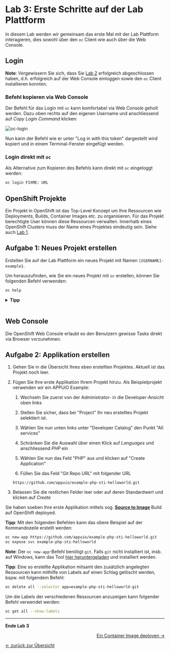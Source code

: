 # Lab 3: Erste Schritte auf der Lab Plattform

In diesem Lab werden wir gemeinsam das erste Mal mit der Lab Plattform interagieren, dies sowohl über den `oc` Client wie auch über die Web Console.


## Login

__Note__:
Vergewissern Sie sich, dass Sie [Lab 2](02_cli.md) erfolgreich abgeschlossen haben, d.h. erfolgreich auf der Web Console einloggen sowie den `oc` Client installieren konnten.

### Befehl kopieren via Web Console

Der Befehl für das Login mit `oc` kann komfortabel via Web Console geholt werden.
Dazu oben rechts auf den eigenen Username und anschliessend auf _Copy Login Command_ klicken:

![oc-login](../images/lab_03_login.png)

Nun kann der Befehl wie er unter "Log in with this token" dargestellt wird kopiert und in einem Terminal-Fenster eingefügt werden.

### Login direkt mit `oc`

Als Alternative zum Kopieren des Befehls kann direkt mit `oc` eingeloggt werden:

```bash
oc login FIXME: URL
```


## OpenShift Projekte

Ein Projekt in OpenShift ist das Top-Level Konzept um Ihre Ressourcen wie Deployments, Builds, Container Images etc. zu organisieren.
Für das Projekt berechtigte User können diese Ressourcen verwalten.
Innerhalb eines OpenShift Clusters muss der Name eines Projektes eindeutig sein.
Siehe auch [Lab 1](01_quicktour.md).


## Aufgabe 1: Neues Projekt erstellen

Erstellen Sie auf der Lab Plattform ein neues Projekt mit Namen `[USERNAME]-example1`.

Um herauszufinden, wie Sie ein neues Projekt mit `oc` erstellen, können Sie folgenden Befehl verwenden:

```bash
oc help
```

<details><summary><b>Tipp</b></summary>oc new-project [USERNAME]-example1</details><br/>


## Web Console

Die OpenShift Web Console erlaubt es den Benutzern gewisse Tasks direkt via Browser vorzunehmen.


## Aufgabe 2: Applikation erstellen

1. Gehen Sie in die Übersicht Ihres eben erstellten Projektes. Aktuell ist das Projekt noch leer.

1. Fügen Sie Ihre erste Applikation Ihrem Projekt hinzu. Als Beispielprojekt verwenden wir ein APPUiO Example:

   1. Wechseln Sie zuerst von der Administrator- in die Developer-Ansicht oben links

   1. Stellen Sie sicher, dass bei "Project" Ihr neu erstelltes Projekt selektiert ist.

   1. Wählen Sie nun unten links unter "Developer Catalog" den Punkt "All services"

   1. Schränken Sie die Auswahl über einen Klick auf _Languages_ und anschliessend _PHP_ ein

   1. Wählen Sie nun das Feld "PHP" aus und klicken auf "Create Application"

   1. Füllen Sie das Feld "Git Repo URL" mit folgender URL

   ```
   https://github.com/appuio/example-php-sti-helloworld.git
   ```

1. Belassen Sie die restlichen Felder leer oder auf deren Standardwert und klicken auf _Create_

Sie haben soeben Ihre erste Applikation mittels sog. __[Source to Image](https://docs.openshift.com/container-platform/latest/cicd/builds/build-strategies.html#builds-strategy-s2i-build_build-strategies)__ Build auf OpenShift deployed.

__Tipp__:
Mit den folgenden Befehlen kann das obere Beispiel auf der Kommandozeile erstellt werden:

```bash
oc new-app https://github.com/appuio/example-php-sti-helloworld.git
oc expose svc example-php-sti-helloworld
```

__Note__:
Der `oc new-app`-Befehl benötigt `git`.
Falls `git` nicht installiert ist, insb. auf Windows, kann das Tool [hier heruntergeladen](https://git-scm.com/download/win) und installiert werden.

__Tipp__:
Eine so erstellte Applikation mitsamt den zusätzlich angelegten Ressourcen kann mithilfe von Labels auf einen Schlag gelöscht werden, bspw. mit folgendem Befehl:

```bash
oc delete all --selector app=example-php-sti-helloworld-git
```

Um die Labels der verschiedenen Ressourcen anzuzeigen kann folgender Befehl verwendet werden:

```bash
oc get all --show-labels
```

---

__Ende Lab 3__

<p width="100px" align="right"><a href="04_deploy_dockerimage.md">Ein Container Image deployen →</a></p>

[← zurück zur Übersicht](../README.md)
